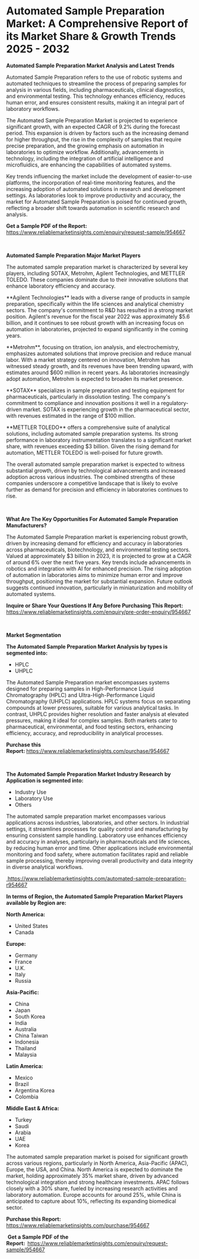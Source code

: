 <p><h1>Automated Sample Preparation Market: A Comprehensive Report of its Market Share & Growth Trends 2025 - 2032</h1></p><p><strong>Automated Sample Preparation Market Analysis and Latest Trends</strong></p>
<p><p>Automated Sample Preparation refers to the use of robotic systems and automated techniques to streamline the process of preparing samples for analysis in various fields, including pharmaceuticals, clinical diagnostics, and environmental testing. This technology enhances efficiency, reduces human error, and ensures consistent results, making it an integral part of laboratory workflows.</p><p>The Automated Sample Preparation Market is projected to experience significant growth, with an expected CAGR of 9.2% during the forecast period. This expansion is driven by factors such as the increasing demand for higher throughput, the rise in the complexity of samples that require precise preparation, and the growing emphasis on automation in laboratories to optimize workflow. Additionally, advancements in technology, including the integration of artificial intelligence and microfluidics, are enhancing the capabilities of automated systems.</p><p>Key trends influencing the market include the development of easier-to-use platforms, the incorporation of real-time monitoring features, and the increasing adoption of automated solutions in research and development settings. As laboratories look to improve productivity and accuracy, the market for Automated Sample Preparation is poised for continued growth, reflecting a broader shift towards automation in scientific research and analysis.</p></p>
<p><strong>Get a Sample PDF of the Report:&nbsp;</strong> <a href="https://www.reliablemarketinsights.com/enquiry/request-sample/954667?utm_campaign=2745&utm_medium=2&utm_source=Github&utm_content=ia&utm_term=18042025&utm_id=automated-sample-preparation">https://www.reliablemarketinsights.com/enquiry/request-sample/954667</a></p>
<p>&nbsp;</p>
<p><strong>Automated Sample Preparation Major Market Players</strong></p>
<p><p>The automated sample preparation market is characterized by several key players, including SOTAX, Metrohm, Agilent Technologies, and METTLER TOLEDO. These companies dominate due to their innovative solutions that enhance laboratory efficiency and accuracy.</p><p>**Agilent Technologies** leads with a diverse range of products in sample preparation, specifically within the life sciences and analytical chemistry sectors. The company's commitment to R&D has resulted in a strong market position. Agilent's revenue for the fiscal year 2022 was approximately $5.6 billion, and it continues to see robust growth with an increasing focus on automation in laboratories, projected to expand significantly in the coming years.</p><p>**Metrohm**, focusing on titration, ion analysis, and electrochemistry, emphasizes automated solutions that improve precision and reduce manual labor. With a market strategy centered on innovation, Metrohm has witnessed steady growth, and its revenues have been trending upward, with estimates around $600 million in recent years. As laboratories increasingly adopt automation, Metrohm is expected to broaden its market presence.</p><p>**SOTAX** specializes in sample preparation and testing equipment for pharmaceuticals, particularly in dissolution testing. The company's commitment to compliance and innovation positions it well in a regulatory-driven market. SOTAX is experiencing growth in the pharmaceutical sector, with revenues estimated in the range of $100 million.</p><p>**METTLER TOLEDO** offers a comprehensive suite of analytical solutions, including automated sample preparation systems. Its strong performance in laboratory instrumentation translates to a significant market share, with revenues exceeding $3 billion. Given the rising demand for automation, METTLER TOLEDO is well-poised for future growth.</p><p>The overall automated sample preparation market is expected to witness substantial growth, driven by technological advancements and increased adoption across various industries. The combined strengths of these companies underscore a competitive landscape that is likely to evolve further as demand for precision and efficiency in laboratories continues to rise.</p></p>
<p>&nbsp;</p>
<p><strong>What Are The Key Opportunities For Automated Sample Preparation Manufacturers?</strong></p>
<p><p>The Automated Sample Preparation market is experiencing robust growth, driven by increasing demand for efficiency and accuracy in laboratories across pharmaceuticals, biotechnology, and environmental testing sectors. Valued at approximately $3 billion in 2023, it is projected to grow at a CAGR of around 6% over the next five years. Key trends include advancements in robotics and integration with AI for enhanced precision. The rising adoption of automation in laboratories aims to minimize human error and improve throughput, positioning the market for substantial expansion. Future outlook suggests continued innovation, particularly in miniaturization and mobility of automated systems.</p></p>
<p><strong>Inquire or Share Your Questions If Any Before Purchasing This Report:</strong> <a href="https://www.reliablemarketinsights.com/enquiry/pre-order-enquiry/954667?utm_campaign=2745&utm_medium=2&utm_source=Github&utm_content=ia&utm_term=18042025&utm_id=automated-sample-preparation">https://www.reliablemarketinsights.com/enquiry/pre-order-enquiry/954667</a></p>
<p>&nbsp;</p>
<p><strong>Market Segmentation</strong></p>
<p><strong>The Automated Sample Preparation Market Analysis by types is segmented into:</strong></p>
<p><ul><li>HPLC</li><li>UHPLC</li></ul></p>
<p><p>The Automated Sample Preparation market encompasses systems designed for preparing samples in High-Performance Liquid Chromatography (HPLC) and Ultra-High-Performance Liquid Chromatography (UHPLC) applications. HPLC systems focus on separating compounds at lower pressures, suitable for various analytical tasks. In contrast, UHPLC provides higher resolution and faster analysis at elevated pressures, making it ideal for complex samples. Both markets cater to pharmaceutical, environmental, and food testing sectors, enhancing efficiency, accuracy, and reproducibility in analytical processes.</p></p>
<p><strong>Purchase this Report:&nbsp;</strong><a href="https://www.reliablemarketinsights.com/purchase/954667?utm_campaign=2745&utm_medium=2&utm_source=Github&utm_content=ia&utm_term=18042025&utm_id=automated-sample-preparation">https://www.reliablemarketinsights.com/purchase/954667</a></p>
<p>&nbsp;</p>
<p><strong>The Automated Sample Preparation Market Industry Research by Application is segmented into:</strong></p>
<p><ul><li>Industry Use</li><li>Laboratory Use</li><li>Others</li></ul></p>
<p><p>The automated sample preparation market encompasses various applications across industries, laboratories, and other sectors. In industrial settings, it streamlines processes for quality control and manufacturing by ensuring consistent sample handling. Laboratory use enhances efficiency and accuracy in analyses, particularly in pharmaceuticals and life sciences, by reducing human error and time. Other applications include environmental monitoring and food safety, where automation facilitates rapid and reliable sample processing, thereby improving overall productivity and data integrity in diverse analytical workflows.</p></p>
<p><a href="https://www.reliablemarketinsights.com/automated-sample-preparation-r954667?utm_campaign=2745&utm_medium=2&utm_source=Github&utm_content=ia&utm_term=18042025&utm_id=automated-sample-preparation">&nbsp;https://www.reliablemarketinsights.com/automated-sample-preparation-r954667</a></p>
<p><strong>In terms of Region, the Automated Sample Preparation Market Players available by Region are:</strong></p>
<p>
    <p> <strong> North America: </strong>
        <ul>
            <li>United States</li>
            <li>Canada</li>
        </ul>
        </p> 
    <p> <strong> Europe: </strong>
        <ul>
            <li>Germany</li>
            <li>France</li>
            <li>U.K.</li>
            <li>Italy</li>
            <li>Russia</li>
        </ul>
        </p> 
    <p> <strong> Asia-Pacific: </strong>
        <ul>
            <li>China</li>
            <li>Japan</li>
            <li>South Korea</li>
            <li>India</li>
            <li>Australia</li>
            <li>China Taiwan</li>
            <li>Indonesia</li>
            <li>Thailand</li>
            <li>Malaysia</li>
        </ul>
        </p> 
    <p> <strong> Latin America: </strong>
        <ul>
            <li>Mexico</li>
            <li>Brazil</li>
            <li>Argentina Korea</li>
            <li>Colombia</li>
        </ul>
        </p> 
    <p> <strong> Middle East & Africa: </strong>
        <ul>
            <li>Turkey</li>
            <li>Saudi</li>
            <li>Arabia</li>
            <li>UAE</li>
            <li>Korea</li>
        </ul>
    </p>
    </p>
<p><p>The automated sample preparation market is poised for significant growth across various regions, particularly in North America, Asia-Pacific (APAC), Europe, the USA, and China. North America is expected to dominate the market, holding approximately 35% market share, driven by advanced technological integration and strong healthcare investments. APAC follows closely with a 30% share, fueled by increasing research activities and laboratory automation. Europe accounts for around 25%, while China is anticipated to capture about 10%, reflecting its expanding biomedical sector.</p></p>
<p><strong>Purchase this Report: </strong><a href="https://www.reliablemarketinsights.com/purchase/954667?utm_campaign=2745&utm_medium=2&utm_source=Github&utm_content=ia&utm_term=18042025&utm_id=automated-sample-preparation">https://www.reliablemarketinsights.com/purchase/954667</a></p>
<p>&nbsp;<strong>Get a Sample PDF of the Report:&nbsp;&nbsp;</strong><a href="https://www.reliablemarketinsights.com/enquiry/request-sample/954667?utm_campaign=2745&utm_medium=2&utm_source=Github&utm_content=ia&utm_term=18042025&utm_id=automated-sample-preparation">https://www.reliablemarketinsights.com/enquiry/request-sample/954667</a></p>
<p><strong></strong></p>
<p><p></p><p></p><p></p></p>